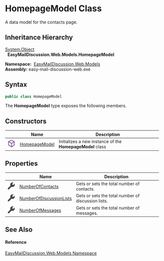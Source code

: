 HomepageModel Class
===================
A data model for the contacts page.


Inheritance Hierarchy
---------------------
[System.Object][1]  
  **EasyMailDiscussion.Web.Models.HomepageModel**  

  **Namespace:**  [EasyMailDiscussion.Web.Models][2]  
  **Assembly:** easy-mail-discussion-web.exe

Syntax
------

```csharp
public class HomepageModel
```

The **HomepageModel** type exposes the following members.


Constructors
------------

|                  | Name               | Description                                               |
| ---------------- | ------------------ | --------------------------------------------------------- |
| ![Public method] | [HomepageModel][3] | Initializes a new instance of the **HomepageModel** class |


Properties
----------

|                    | Name                         | Description                                        |
| ------------------ | ---------------------------- | -------------------------------------------------- |
| ![Public property] | [NumberOfContacts][4]        | Gets or sets the total number of contacts.         |
| ![Public property] | [NumberOfDiscussionLists][5] | Gets or sets the total number of discussion lists. |
| ![Public property] | [NumberOfMessages][6]        | Gets or sets the total number of messages.         |


See Also
--------

#### Reference
[EasyMailDiscussion.Web.Models Namespace][2]  

[1]: https://docs.microsoft.com/dotnet/api/system.object
[2]: ../README.md
[3]: _ctor.md
[4]: NumberOfContacts.md
[5]: NumberOfDiscussionLists.md
[6]: NumberOfMessages.md
[Public method]: ../../icons/pubmethod.svg "Public method"
[Public property]: ../../icons/pubproperty.svg "Public property"